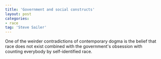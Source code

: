 ```yaml
---
title: 'Government and social constructs'
layout: post
categories:
- race
tag: 'Steve Sailer'
---
```


One of the weirder contradictions of contemporary dogma is the belief that race does not exist combined with the government's obsession with counting everybody by self-identified race.